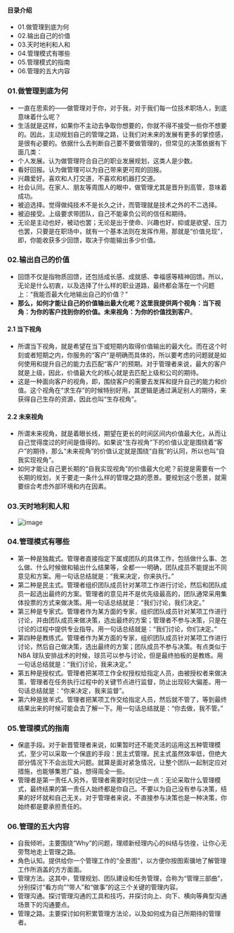 #### 目录介绍
- 01.做管理到底为何
- 02.输出自己的价值
- 03.天时地利和人和
- 04.管理模式有哪些
- 05.管理模式的指南
- 06.管理的五大内容



### 01.做管理到底为何
- 一直在思索的——做管理对于你，对于我，对于我们每一位技术职场人，到底意味着什么呢？
- 生活就是这样，如果你不主动去争取你想要的，你就不得不接受一些你不想要的。因此，主动规划自己的管理之路，让我们对未来的发展有更多的掌控感，是很有必要的。依据什么去判断自己要不要做管理的，但常见的决策依据有下面几类：
- 个人发展。认为做管理符合自己的职业发展规划，这类人是少数。
- 看好回报。认为做管理可以为自己带来更可观的回报。
- 兴趣爱好。喜欢和人打交道，不喜欢和机器打交道。
- 社会认同。在家人、朋友等周围人的眼中，做管理尤其是晋升到高管，意味着成功。
- 被迫选择。觉得做纯技术不是长久之计，而管理就是技术之外的不二选择。
- 被迫接受。上级要求带团队，自己不能辜负公司的信任和期待。
- 无论是主动也好，被动也罢；无论是出于使命、兴趣也好，抑或是欲望、压力也罢，只要是在职场中，就有一个基本法则在发挥作用，那就是“价值兑现”，即，你能收获多少回馈，取决于你能输出多少价值。



### 02.输出自己的价值
- 回馈不仅是指物质回馈，还包括成长感、成就感、幸福感等精神回馈。所以，无论是什么初衷，以及选择了什么样的职业道路，最终都会落在一个问题上：“我能否最大化地输出自己的价值？”
- **那么，如何才能让自己的价值输出最大化呢？这里我提供两个视角：当下视角：为你的客户找到你的价值。未来视角：为你的价值找到客户**。


#### 2.1 当下视角
- 所谓当下视角，就是希望在当下或短期内取得价值输出的最大化。而在这个时刻或者短期之内，你服务的“客户”是明确而具体的，所以要考虑的问题就是如何使用和提升自己的能力去匹配“客户”的预期。对于管理者来说，最大的客户就是上级，因此，价值最大化的核心就是去匹配上级和公司的期待。
- 这是一种面向客户的视角，即，围绕客户的需要去发挥和提升自己的能力和价值。这个视角在“求生存”的时候特别好用，其逻辑是通过满足别人的期待，来获得自己生存的资源，因此也叫“生存视角”。


#### 2.2 未来视角
- 所谓未来视角，就是着眼长线，期望在更长的时间区间内价值最大化，从而让自己觉得度过的时间是值得的。如果说“生存视角”下的价值认定是围绕着“客户”的期待，那么“未来视角”的价值认定就是围绕“自我”的认同，所以也叫“自我实现视角”。
- 如何才能让自己更长期的“自我实现视角”的价值最大化呢？前提是需要有一个长期的规划，关于要走一条什么样的管理之路的愿景。要规划这个愿景，就需要综合考虑外部环境和内在因素。



### 03.天时地利和人和
- ![image](https://static001.geekbang.org/resource/image/be/60/be6910e6659bd067d30fdda65c543e60.png)



### 04.管理模式有哪些
- 第一种是独裁式。管理者直接指定下属或团队的具体工作，包括做什么事、怎么做、什么时候做和输出什么结果等，全都一一明确，团队成员不能提出不同意见和方案。用一句话总结就是：“我来决定，你来执行。”
- 第二种是民主式。管理者组织团队成员针对某项工作进行讨论，然后和团队成员一起选出最终的方案。管理者的意见并不是优先级最高的，团队通常采用集体投票的方式来做决策。用一句话总结就是：“我们讨论，我们决定。”
- 第三种是专家式。管理者作为某方面的专家，组织团队成员针对某项工作进行讨论，并由团队成员来做决策，选出最终的方案；管理者不参与决策，只是在讨论的过程中提供专业指导。用一句话总结就是：“我们讨论，你们决定。”
- 第四种是教练式。管理者作为某方面的专家，组织团队成员针对某项工作进行讨论，然后自己做决策，选出最终的方案；团队成员不参与决策。有点类似于 NBA 球队安排战术的时候，球员可以参与讨论，但是最终拍板的是教练。用一句话总结就是：“我们讨论，我来决定。”
- 第五种是授权式。管理者把某项工作全权授权给指定人员，由被授权者来做决策，管理者在任务执行过程中的关键节点进行监督，防止出现较大偏差。用一句话总结就是：“你来决定，我来监督”。
- 第六种是放羊式。管理者把某项工作交给指定人员，然后就不管了，等到最终结果出来的时候可能会去了解一下。用一句话总结就是：“你去做，我不管。”


### 05.管理模式的指南
- 保底手段。对于新晋管理者来说，如果暂时还不能灵活的运用这五种管理模式，至少可以采取一个保底的手段：民主式管理。民主式虽然效率低，但绝大部分情况下不会出现大问题。就算是面对紧急情况，让整个团队一起制定应对措施，也能够集思广益，想得周全一些。
- 管理者是第一责任人另外，管理者需要时刻记住一点：无论采取什么管理模式，最终结果的第一责任人始终都是你自己。不要以为自己没有参与决策，结果的好坏就和自己无关。对于管理者来说，不直接参与决策也是一种决策，你始终都是要承担责任的。


### 06.管理的五大内容
- 自我倾听。主要围绕“Why”的问题，理顺新经理内心的纠结与彷徨，让你心无旁骛地走上管理之路。
- 角色认知。提供给你一个管理工作的“全景图”，以方便你按图索骥地了解管理工作所涵盖的方方面面。
- 管理方法。这其中，管理规划、团队建设和任务管理，合称为“管理三部曲”，分别探讨“看方向”“带人”和“做事”的这三个关键的管理内容。
- 管理沟通。探讨管理沟通的工具和技巧，并探讨向上、向下、横向等典型沟通场景下的沟通要点。
- 管理之路。主要探讨如何积累管理方法论，以及如何成为自己所期待的管理者。


















